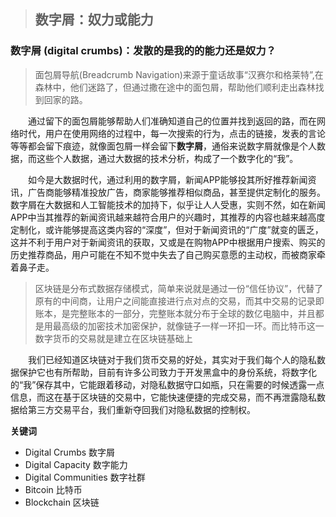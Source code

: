 > ## 数字屑：奴力或能力

### 数字屑 (digital crumbs)：发散的是我的的能力还是奴力？

> 面包屑导航(Breadcrumb Navigation)来源于童话故事“汉赛尔和格莱特”,在森林中，他们迷路了，但通过撒在途中的面包屑，帮助他们顺利走出森林找到回家的路。

&emsp;&emsp;通过留下的面包屑能够帮助人们准确知道自己的位置并找到返回的路，而在网络时代，用户在使用网络的过程中，每一次搜索的行为，点击的链接，发表的言论等等都会留下痕迹，就像面包屑一样会留下**数字屑**，通俗来说数字屑就像是个人数据，而这些个人数据，通过大数据的技术分析，构成了一个数字化的“我”。

&emsp;&emsp;如今是大数据时代，通过利用的数字屑，新闻APP能够投其所好推荐新闻资讯，广告商能够精准投放广告，商家能够推荐相似商品，甚至提供定制化的服务。数字屑在大数据和人工智能技术的加持下，似乎让人人受惠，实则不然，如在新闻APP中当其推荐的新闻资讯越来越符合用户的兴趣时，其推荐的内容也越来越高度定制化，或许能够提高这类内容的“深度”，但对于新闻资讯的“广度”就变的匮乏，这并不利于用户对于新闻资讯的获取，又或是在购物APP中根据用户搜索、购买的历史推荐商品，用户可能在不知不觉中失去了自己购买意愿的主动权，而被商家牵着鼻子走。

> 区块链是分布式数据存储模式，简单来说就是通过一份“信任协议”，代替了原有的中间商，让用户之间能直接进行点对点的交易，而其中交易的记录即账本，是完整账本的一部分，完整账本就分布于全球的数亿电脑中，并且都是用最高级的加密技术加密保护，就像链子一样一环扣一环。而比特币这一数字货币的交易就是建立在区块链基础上

&emsp;&emsp;我们已经知道区块链对于我们货币交易的好处，其实对于我们每个人的隐私数据保护它也有所帮助，目前有许多公司致力于开发黑盒中的身份系统，将数字化的“我”保存其中，它能跟着移动，对隐私数据守口如瓶，只在需要的时候透露一点信息，而这在基于区块链的交易中，它能快速便捷的完成交易，而不再泄露隐私数据给第三方交易平台，我们重新夺回我们对隐私数据的控制权。


**关键词**
- Digital Crumbs 数字屑
- Digital Capacity 数字能力
- Digital Communities 数字社群
- Bitcoin 比特币
- Blockchain 区块链
